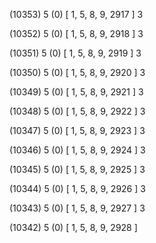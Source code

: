 (10353) 5 (0) [ 1, 5, 8, 9, 2917 ] 3 


(10352) 5 (0) [ 1, 5, 8, 9, 2918 ] 3 


(10351) 5 (0) [ 1, 5, 8, 9, 2919 ] 3 


(10350) 5 (0) [ 1, 5, 8, 9, 2920 ] 3 


(10349) 5 (0) [ 1, 5, 8, 9, 2921 ] 3 


(10348) 5 (0) [ 1, 5, 8, 9, 2922 ] 3 


(10347) 5 (0) [ 1, 5, 8, 9, 2923 ] 3 


(10346) 5 (0) [ 1, 5, 8, 9, 2924 ] 3 


(10345) 5 (0) [ 1, 5, 8, 9, 2925 ] 3 


(10344) 5 (0) [ 1, 5, 8, 9, 2926 ] 3 


(10343) 5 (0) [ 1, 5, 8, 9, 2927 ] 3 


(10342) 5 (0) [ 1, 5, 8, 9, 2928 ]  

